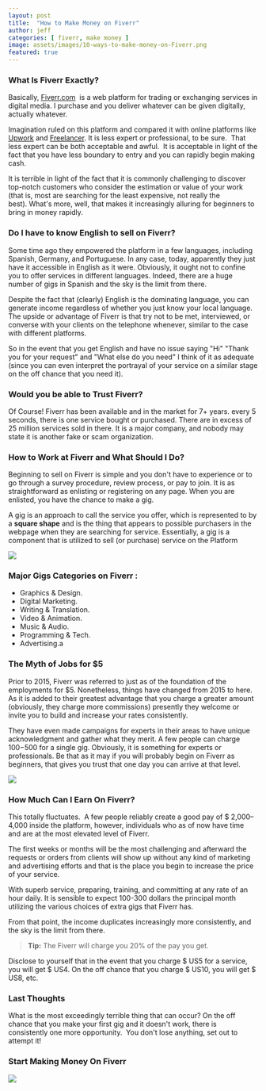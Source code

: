 ```yaml
---
layout: post
title:  "How to Make Money on Fiverr"
author: jeff
categories: [ fiverr, make money ]
image: assets/images/10-ways-to-make-money-on-Fiverr.png
featured: true
---
```

### **What Is Fiverr Exactly?** 

Basically, [Fiverr.com](https://track.fiverr.com/visit/?bta=116041&nci=7416)  is a web platform for trading or exchanging services in digital media. I purchase and you deliver whatever can be given digitally, actually whatever. 

Imagination ruled on this platform and compared it with online platforms like [Upwork](https://www.internetdailydeals.com/tag/upwork-com) and [Freelancer](https://www.internetdailydeals.com/tag/freelancer-com). It is less expert or professional, to be sure.  That less expert can be both acceptable and awful.  It is acceptable in light of the fact that you have less boundary to entry and you can rapidly begin making cash. 

It is terrible in light of the fact that it is commonly challenging to discover top-notch customers who consider the estimation or value of your work (that is, most are searching for the least expensive, not really the best). What's more, well, that makes it increasingly alluring for beginners to bring in money rapidly.

### **Do I have to know English to sell on Fiverr?** 

Some time ago they empowered the platform in a few languages, including Spanish, Germany, and Portuguese. In any case, today, apparently they just have it accessible in English as it were. Obviously, it ought not to confine you to offer services in different languages. Indeed, there are a huge number of gigs in Spanish and the sky is the limit from there. 

Despite the fact that (clearly) English is the dominating language, you can generate income regardless of whether you just know your local language.  The upside or advantage of Fiverr is that try not to be met, interviewed, or converse with your clients on the telephone whenever, similar to the case with different platforms.

So in the event that you get English and have no issue saying "Hi" "Thank you for your request" and "What else do you need" I think of it as adequate (since you can even interpret the portrayal of your service on a similar stage on the off chance that you need it). 

### **Would you be able to Trust Fiverr?** 

Of Course! Fiverr has been available and in the market for 7+ years. every 5 seconds, there is one service bought or purchased. There are in excess of 25 million services sold in there. It is a major company, and nobody may state it is another fake or scam organization. 

### **How to Work at Fiverr and What Should I Do?** 

Beginning to sell on Fiverr is simple and you don't have to experience or to go through a survey procedure, review process, or pay to join. It is as straightforward as enlisting or registering on any page. When you are enlisted, you have the chance to make a gig. 

A gig is an approach to call the service you offer, which is represented to by a **square shape** and is the thing that appears to possible purchasers in the webpage when they are searching for service. Essentially, a gig is a component that is utilized to sell (or purchase) service on the Platform

![](https://www.internetdailydeals.com/content/uploads/pages/e8d63c98d0e93fef86bb69cc96266464/fiverrgigs.jpg)

### **Major Gigs Categories on Fiverr :**

*   Graphics & Design.
*   Digital Marketing.
*   Writing & Translation.
*   Video & Animation.
*   Music & Audio.
*   Programming & Tech.
*   Advertising.a

### **The Myth of Jobs for $5** 

Prior to 2015, Fiverr was referred to just as of the foundation of the employments for $5. Nonetheless, things have changed from 2015 to here.  As it is added to their greatest advantage that you charge a greater amount (obviously, they charge more commissions) presently they welcome or invite you to build and increase your rates consistently. 

They have even made campaigns for experts in their areas to have unique acknowledgment and gather what they merit. A few people can charge $100-$500 for a single gig. Obviously, it is something for experts or professionals. Be that as it may if you will probably begin on Fiverr as beginners, that gives you trust that one day you can arrive at that level. 

![](https://www.internetdailydeals.com/content/uploads/pages/e8d63c98d0e93fef86bb69cc96266464/96926-f3.png)

### **How Much Can I Earn On Fiverr?** 

This totally fluctuates.  A few people reliably create a good pay of $ 2,000–4,000 inside the platform, however, individuals who as of now have time and are at the most elevated level of Fiverr. 

The first weeks or months will be the most challenging and afterward the requests or orders from clients will show up without any kind of marketing and advertising efforts and that is the place you begin to increase the price of your service.  

With superb service, preparing, training, and committing at any rate of an hour daily. It is sensible to expect 100-300 dollars the principal month utilizing the various choices of extra gigs that Fiverr has. 

From that point, the income duplicates increasingly more consistently, and the sky is the limit from there. 

> **Tip:** The Fiverr will charge you 20% of the pay you get. 

Disclose to yourself that in the event that you charge $ US5 for a service, you will get $ US4. On the off chance that you charge $ US10, you will get $ US8, etc. 

### **Last Thoughts** 

What is the most exceedingly terrible thing that can occur? On the off chance that you make your first gig and it doesn't work, there is consistently one more opportunity.  You don't lose anything, set out to attempt it! 

### **Start Making Money On Fiverr**

**[![](https://www.internetdailydeals.com/content/uploads/pages/e8d63c98d0e93fef86bb69cc96266464/button_sign-up-on-fiverr.png)](https://track.fiverr.com/visit/?bta=116041&brand=fiverrcpa)**
